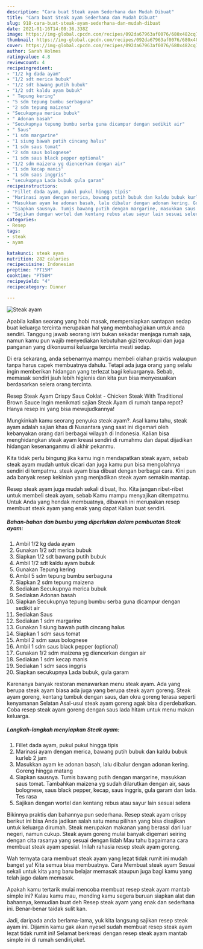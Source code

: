 ```yaml
---
description: "Cara buat Steak ayam Sederhana dan Mudah Dibuat"
title: "Cara buat Steak ayam Sederhana dan Mudah Dibuat"
slug: 918-cara-buat-steak-ayam-sederhana-dan-mudah-dibuat
date: 2021-01-16T14:08:36.338Z
image: https://img-global.cpcdn.com/recipes/092da67963af0076/680x482cq70/steak-ayam-foto-resep-utama.jpg
thumbnail: https://img-global.cpcdn.com/recipes/092da67963af0076/680x482cq70/steak-ayam-foto-resep-utama.jpg
cover: https://img-global.cpcdn.com/recipes/092da67963af0076/680x482cq70/steak-ayam-foto-resep-utama.jpg
author: Sarah Holmes
ratingvalue: 4.8
reviewcount: 4
recipeingredient:
- "1/2 kg dada ayam"
- "1/2 sdt merica bubuk"
- "1/2 sdt bawang putih bubuk"
- "1/2 sdt kaldu ayam bubuk"
- " Tepung kering"
- "5 sdm tepung bumbu serbaguna"
- "2 sdm tepung maizena"
- "Secukupnya merica bubuk"
- " Adonan basah"
- "Secukupnya tepung bumbu serba guna dicampur dengan sedikit air"
- " Saus"
- "1 sdm margarine"
- "1 siung bawah putih cincang halus"
- "1 sdm saus tomat"
- "2 sdm saus bolognese"
- "1 sdm saus black pepper optional"
- "1/2 sdm maizena yg diencerkan dengan air"
- "1 sdm kecap manis"
- "1 sdm saos inggris"
- "secukupnya Lada bubuk gula garam"
recipeinstructions:
- "Fillet dada ayam, pukul pukul hingga tipis"
- "Marinasi ayam dengan merica, bawang putih bubuk dan kaldu bubuk kurleb 2 jam"
- "Masukkan ayam ke adonan basah, lalu dibalur dengan adonan kering. Goreng hingga matang"
- "Siapkan sausnya. Tumis bawang putih dengan margarine, masukkan saus tomat. Tambahkan maizena yg sudah dilarutkan dengan air, saus bolognese, saus black pepper, kecap, saus inggris, gula garam dan lada. Tes rasa"
- "Sajikan dengan wortel dan kentang rebus atau sayur lain sesuai selera"
categories:
- Resep
tags:
- steak
- ayam

katakunci: steak ayam 
nutrition: 282 calories
recipecuisine: Indonesian
preptime: "PT15M"
cooktime: "PT50M"
recipeyield: "4"
recipecategory: Dinner

---
```



![Steak ayam](https://img-global.cpcdn.com/recipes/092da67963af0076/680x482cq70/steak-ayam-foto-resep-utama.jpg)

Apabila kalian seorang yang hobi masak, mempersiapkan santapan sedap buat keluarga tercinta merupakan hal yang membahagiakan untuk anda sendiri. Tanggung jawab seorang istri bukan sekadar menjaga rumah saja, namun kamu pun wajib menyediakan kebutuhan gizi tercukupi dan juga panganan yang dikonsumsi keluarga tercinta mesti sedap.

Di era  sekarang, anda sebenarnya mampu membeli olahan praktis walaupun tanpa harus capek membuatnya dahulu. Tetapi ada juga orang yang selalu ingin memberikan hidangan yang terlezat bagi keluarganya. Sebab, memasak sendiri jauh lebih higienis dan kita pun bisa menyesuaikan berdasarkan selera orang tercinta. 

Resep Steak Ayam Crispy Saus Coklat - Chicken Steak With Traditional Brown Sauce Ingin menikmati sajian Steak Ayam di rumah tanpa repot? Hanya resep ini yang bisa mewujudkannya!

Mungkinkah kamu seorang penyuka steak ayam?. Asal kamu tahu, steak ayam adalah sajian khas di Nusantara yang saat ini digemari oleh kebanyakan orang dari berbagai wilayah di Indonesia. Kalian bisa menghidangkan steak ayam kreasi sendiri di rumahmu dan dapat dijadikan hidangan kesenanganmu di akhir pekanmu.

Kita tidak perlu bingung jika kamu ingin mendapatkan steak ayam, sebab steak ayam mudah untuk dicari dan juga kamu pun bisa mengolahnya sendiri di tempatmu. steak ayam bisa dibuat dengan berbagai cara. Kini pun ada banyak resep kekinian yang menjadikan steak ayam semakin mantap.

Resep steak ayam juga mudah sekali dibuat, lho. Kita jangan ribet-ribet untuk membeli steak ayam, sebab Kamu mampu menyajikan ditempatmu. Untuk Anda yang hendak membuatnya, dibawah ini merupakan resep membuat steak ayam yang enak yang dapat Kalian buat sendiri.

<!--inarticleads1-->

##### Bahan-bahan dan bumbu yang diperlukan dalam pembuatan Steak ayam:

1. Ambil 1/2 kg dada ayam
1. Gunakan 1/2 sdt merica bubuk
1. Siapkan 1/2 sdt bawang putih bubuk
1. Ambil 1/2 sdt kaldu ayam bubuk
1. Gunakan  Tepung kering
1. Ambil 5 sdm tepung bumbu serbaguna
1. Siapkan 2 sdm tepung maizena
1. Sediakan Secukupnya merica bubuk
1. Sediakan  Adonan basah
1. Siapkan Secukupnya tepung bumbu serba guna dicampur dengan sedikit air
1. Sediakan  Saus
1. Sediakan 1 sdm margarine
1. Gunakan 1 siung bawah putih cincang halus
1. Siapkan 1 sdm saus tomat
1. Ambil 2 sdm saus bolognese
1. Ambil 1 sdm saus black pepper (optional)
1. Gunakan 1/2 sdm maizena yg diencerkan dengan air
1. Sediakan 1 sdm kecap manis
1. Sediakan 1 sdm saos inggris
1. Siapkan secukupnya Lada bubuk, gula garam


Karenanya banyak restoran menawarkan menu steak ayam. Ada yang berupa steak ayam biasa ada juga yang berupa steak ayam goreng. Steak ayam goreng, kentang tumbuk dengan saus, dan okra goreng terasa seperti kenyamanan Selatan Asal-usul steak ayam goreng agak bisa diperdebatkan. Coba resep steak ayam goreng dengan saus lada hitam untuk menu makan keluarga. 

<!--inarticleads2-->

##### Langkah-langkah menyiapkan Steak ayam:

1. Fillet dada ayam, pukul pukul hingga tipis
1. Marinasi ayam dengan merica, bawang putih bubuk dan kaldu bubuk kurleb 2 jam
1. Masukkan ayam ke adonan basah, lalu dibalur dengan adonan kering. Goreng hingga matang
1. Siapkan sausnya. Tumis bawang putih dengan margarine, masukkan saus tomat. Tambahkan maizena yg sudah dilarutkan dengan air, saus bolognese, saus black pepper, kecap, saus inggris, gula garam dan lada. Tes rasa
1. Sajikan dengan wortel dan kentang rebus atau sayur lain sesuai selera


Bikinnya praktis dan bahannya pun sederhana. Resep steak ayam crispy berikut ini bisa Anda jadikan salah satu menu pilihan yang bisa disajikan untuk keluarga dirumah. Steak merupakan makanan yang berasal dari luar negeri, namun cukup. Steak ayam goreng mulai banyak digemari seiring dengan cita rasanya yang sesuai dengan lidah Mau tahu bagaimana cara membuat steak ayam spesial. Inilah rahasia resep steak ayam goreng. 

Wah ternyata cara membuat steak ayam yang lezat tidak rumit ini mudah banget ya! Kita semua bisa membuatnya. Cara Membuat steak ayam Sesuai sekali untuk kita yang baru belajar memasak ataupun juga bagi kamu yang telah jago dalam memasak.

Apakah kamu tertarik mulai mencoba membuat resep steak ayam mantab simple ini? Kalau kamu mau, mending kamu segera buruan siapkan alat dan bahannya, kemudian buat deh Resep steak ayam yang enak dan sederhana ini. Benar-benar taidak sulit kan. 

Jadi, daripada anda berlama-lama, yuk kita langsung sajikan resep steak ayam ini. Dijamin kamu gak akan nyesel sudah membuat resep steak ayam lezat tidak rumit ini! Selamat berkreasi dengan resep steak ayam mantab simple ini di rumah sendiri,oke!.

